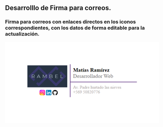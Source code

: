 ## Desarrolllo de Firma para correos.

### Firma para correos con enlaces directos en los iconos correspondientes, con los datos de forma editable para la actualización.

![Texto alternativo](./img/firma.png)

